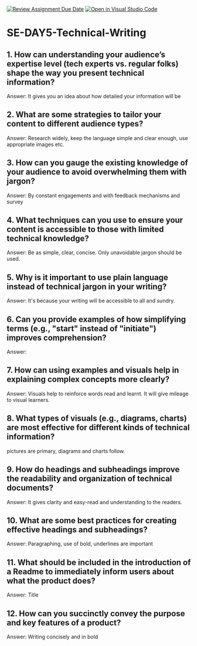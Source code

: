 [![Review Assignment Due Date](https://classroom.github.com/assets/deadline-readme-button-22041afd0340ce965d47ae6ef1cefeee28c7c493a6346c4f15d667ab976d596c.svg)](https://classroom.github.com/a/zsAR-pyY)
[![Open in Visual Studio Code](https://classroom.github.com/assets/open-in-vscode-2e0aaae1b6195c2367325f4f02e2d04e9abb55f0b24a779b69b11b9e10269abc.svg)](https://classroom.github.com/online_ide?assignment_repo_id=15818051&assignment_repo_type=AssignmentRepo)
# SE-DAY5-Technical-Writing
## 1. How can understanding your audience’s expertise level (tech experts vs. regular folks) shape the way you present technical information?
Answer: It gives you an idea about how detailed your information will be  
## 2. What are some strategies to tailor your content to different audience types?
Answer: Research widely, keep the language simple and clear enough, use appropriate images etc.
## 3. How can you gauge the existing knowledge of your audience to avoid overwhelming them with jargon? 
Answer: By constant engagements and with feedback mechanisms and survey  
## 4. What techniques can you use to ensure your content is accessible to those with limited technical knowledge?
Answer: Be as simple, clear, concise. Only unavoidable jargon should be used.
## 5. Why is it important to use plain language instead of technical jargon in your writing?
Answer: It's because your writing will be accessible to all and sundry.
## 6. Can you provide examples of how simplifying terms (e.g., "start" instead of "initiate") improves comprehension?
Answer: 
## 7. How can using examples and visuals help in explaining complex concepts more clearly?
Answer: Visuals help to reinforce words read and learnt.  It will give mileage to visual learners.
## 8. What types of visuals (e.g., diagrams, charts) are most effective for different kinds of technical information?
pictures are primary, diagrams and charts follow.
## 9. How do headings and subheadings improve the readability and organization of technical documents?
Answer: It gives clarity and easy-read and understanding to the readers.
## 10. What are some best practices for creating effective headings and subheadings?
Answer: Paragraphing, use of bold, underlines are important  
## 11. What should be included in the introduction of a Readme to immediately inform users about what the product does?
Answer: Title
## 12. How can you succinctly convey the purpose and key features of a product?
Answer: Writing concisely and in bold
